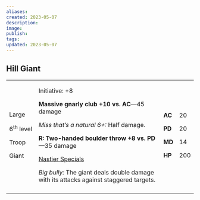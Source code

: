 ```yaml
---
aliases: 
created: 2023-05-07
description: 
image: 
publish: 
tags: 
updated: 2023-05-07
---
```


## Hill Giant

<table>
<colgroup>
<col style="width: 16%" />
<col style="width: 71%" />
<col style="width: 5%" />
<col style="width: 6%" />
</colgroup>
<tbody>
<tr class="odd">
<td><p>Large</p>
<p>6<sup>th</sup> level</p>
<p>Troop</p>
<p>Giant</p></td>
<td><p>Initiative: +8</p>
<p><strong>Massive gnarly club +10 vs. AC</strong>—45 damage</p>
<p><em>Miss that’s a natural 6+:</em> Half damage.</p>
<p><strong>R: Two-handed boulder throw +8 vs. PD</strong>—35 damage</p>
<p><u>Nastier Specials</u></p>
<p><em>Big bully:</em> The giant deals double damage with its attacks
against staggered targets.</p></td>
<td><p><strong>AC</strong></p>
<p><strong>PD</strong></p>
<p><strong>MD</strong></p>
<p><strong>HP</strong></p></td>
<td><p>20</p>
<p>20</p>
<p>14</p>
<p>200</p></td>
</tr>
<tr class="even">
<td></td>
<td></td>
<td></td>
<td></td>
</tr>
</tbody>
</table>

